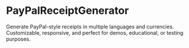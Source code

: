 # PayPalReceiptGenerator
Generate PayPal-style receipts in multiple languages and currencies. Customizable, responsive, and perfect for demos, educational, or testing purposes.
